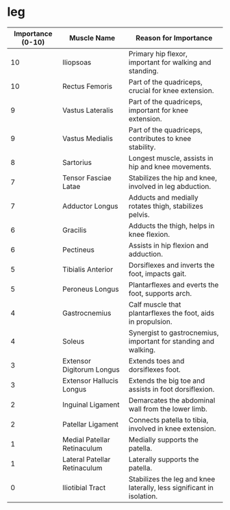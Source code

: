 # leg

| Importance (0-10) | Muscle Name | Reason for Importance |
|--------------------|----------------------|-------------------------|
| 10 | Iliopsoas | Primary hip flexor, important for walking and standing. |
| 10 | Rectus Femoris | Part of the quadriceps, crucial for knee extension. |
| 9 | Vastus Lateralis | Part of the quadriceps, important for knee extension. |
| 9 | Vastus Medialis | Part of the quadriceps, contributes to knee stability. |
| 8 | Sartorius | Longest muscle, assists in hip and knee movements. |
| 7 | Tensor Fasciae Latae | Stabilizes the hip and knee, involved in leg abduction. |
| 7 | Adductor Longus | Adducts and medially rotates thigh, stabilizes pelvis. |
| 6 | Gracilis | Adducts the thigh, helps in knee flexion. |
| 6 | Pectineus | Assists in hip flexion and adduction. |
| 5 | Tibialis Anterior | Dorsiflexes and inverts the foot, impacts gait. |
| 5 | Peroneus Longus | Plantarflexes and everts the foot, supports arch. |
| 4 | Gastrocnemius | Calf muscle that plantarflexes the foot, aids in propulsion. |
| 4 | Soleus | Synergist to gastrocnemius, important for standing and walking. |
| 3 | Extensor Digitorum Longus | Extends toes and dorsiflexes foot. |
| 3 | Extensor Hallucis Longus | Extends the big toe and assists in foot dorsiflexion. |
| 2 | Inguinal Ligament | Demarcates the abdominal wall from the lower limb. |
| 2 | Patellar Ligament | Connects patella to tibia, involved in knee extension. |
| 1 | Medial Patellar Retinaculum | Medially supports the patella. |
| 1 | Lateral Patellar Retinaculum | Laterally supports the patella. |
| 0 | Iliotibial Tract | Stabilizes the leg and knee laterally, less significant in isolation. |
